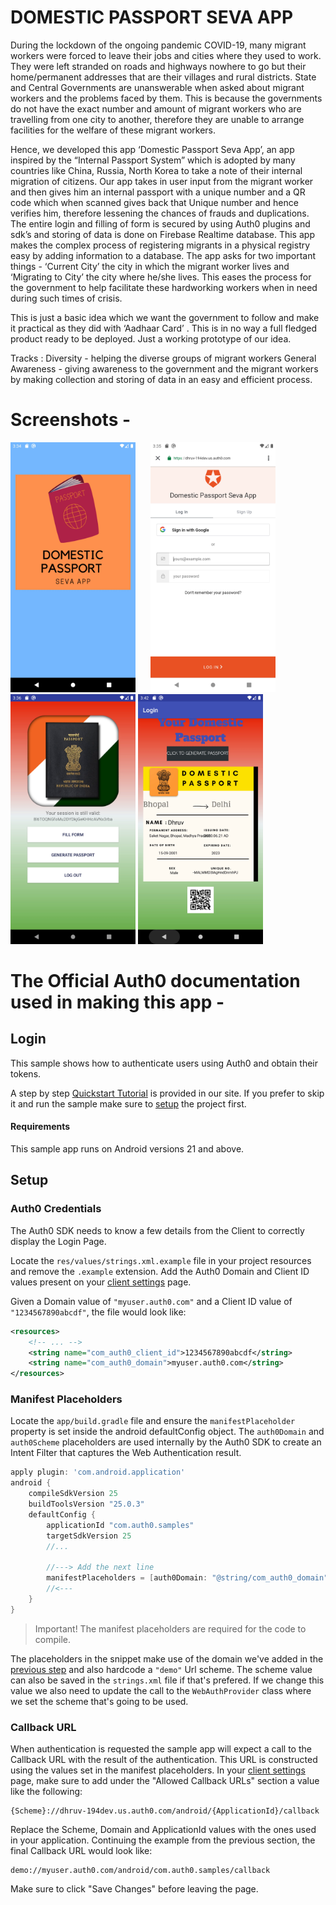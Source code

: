 # DOMESTIC PASSPORT SEVA APP

During the lockdown of the ongoing pandemic COVID-19, many migrant workers were forced to leave their jobs and cities where they used to work. They were left stranded on roads and highways nowhere to go but their home/permanent addresses that are their villages and rural districts. State and Central Governments are unanswerable when asked about migrant workers and the problems faced by them. This is because the governments do not have the exact number and amount of migrant workers who are travelling from one city to another, therefore they are unable to arrange facilities for the welfare of these migrant workers. 

Hence, we developed this app ‘Domestic Passport Seva App’, an app inspired by the “Internal Passport System” which is adopted by many countries like China, Russia, North Korea to take a note of their internal migration of citizens. Our app takes in user input from the migrant worker and then gives him an internal passport with a unique number and a QR code which when scanned gives back that Unique number and hence verifies him, therefore lessening the chances of frauds and duplications. The entire login and filling of form is secured by using Auth0 plugins and sdk’s and storing of data is done on Firebase Realtime database. 
This app makes the complex process of registering migrants in a  physical registry easy by adding information to a database. The app asks for two important things - ‘Current City’ the city in which the migrant worker lives and ‘Migrating to City’ the city where he/she lives. This eases the process for the government to help facilitate these hardworking workers when in need during such times of crisis. 

This is just a basic idea which we want the government to follow and make it practical as they did with ‘Aadhaar Card’ . This is in no way a full fledged product ready to be deployed. Just a working prototype of our idea.

Tracks : 
Diversity - helping the diverse groups of migrant workers
General Awareness - giving awareness to the government and the migrant workers by making collection and storing of data in an easy and efficient process. 


# Screenshots - 
<img src="ss1.png" width = "200" height = "400"  >	 							<img src="ss2.png" width = "200" height = "400" hspace="20" > 							<img src = "ss3.png" width = "200" height = "400"  >                                     <img src = "ss4.png" width = "200" height = "400" hsapce = "20">


# The Official Auth0 documentation used in making this app -
## Login

This sample shows how to authenticate users using Auth0 and obtain their tokens. 

A step by step [Quickstart Tutorial](https://auth0.com/docs/quickstart/native/android/00-login) is provided in our site. If you prefer to skip it and run the sample make sure to [setup](#setup) the project first.

#### Requirements

This sample app runs on Android versions 21 and above.

## Setup

### Auth0 Credentials

The Auth0 SDK needs to know a few details from the Client to correctly display the Login Page. 

Locate the `res/values/strings.xml.example` file in your project resources and remove the `.example` extension. Add the Auth0 Domain and Client ID values present on your [client settings](https://manage.auth0.com/#/clients) page.

Given a Domain value of `"myuser.auth0.com"` and a Client ID value of `"1234567890abcdf"`, the file would look like:

```xml
<resources>
    <!-- ... -->
    <string name="com_auth0_client_id">1234567890abcdf</string>
    <string name="com_auth0_domain">myuser.auth0.com</string>
</resources>
```

### Manifest Placeholders

Locate the `app/build.gradle` file and ensure the `manifestPlaceholder` property is set inside the android defaultConfig object. The `auth0Domain` and `auth0Scheme` placeholders are used internally by the Auth0 SDK to create an Intent Filter that captures the Web Authentication result. 

```groovy
apply plugin: 'com.android.application'
android {
    compileSdkVersion 25
    buildToolsVersion "25.0.3"
    defaultConfig {
        applicationId "com.auth0.samples"
        targetSdkVersion 25
        //...

        //---> Add the next line
        manifestPlaceholders = [auth0Domain: "@string/com_auth0_domain", auth0Scheme: "demo"]
        //<---
    }
}
```

> Important! The manifest placeholders are required for the code to compile.

The placeholders in the snippet make use of the domain we've added in the [previous step](#auth0-credentials) and also hardcode a `"demo"` Url scheme. The scheme value can also be saved in the `strings.xml` file if that's prefered. If we change this value we also need to update the call to the `WebAuthProvider` class where we set the scheme that's going to be used.


### Callback URL

When authentication is requested the sample app will expect a call to the Callback URL with the result of the authentication. This URL is constructed using the values set in the manifest placeholders. In your [client settings](https://manage.auth0.com/#/clients) page, make sure to add under the "Allowed Callback URLs" section a value like the following:

```
{Scheme}://dhruv-194dev.us.auth0.com/android/{ApplicationId}/callback
```

Replace the Scheme, Domain and ApplicationId values with the ones used in your application. Continuing the example from the previous section, the final Callback URL would look like:

```
demo://myuser.auth0.com/android/com.auth0.samples/callback
```

Make sure to click "Save Changes" before leaving the page.
